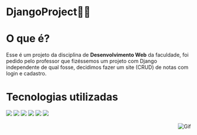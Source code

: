 ﻿# DjangoProject👨‍💻

# O que é?
Esse é um projeto da disciplina de <strong>Desenvolvimento Web</strong> da faculdade, foi pedido pelo professor que fizéssemos um projeto com Django independente de qual fosse, decidimos fazer um site (CRUD) de notas com login e cadastro. 

# Tecnologias utilizadas
<div>
  <img src="https://img.shields.io/badge/Python-3776AB.svg?style=for-the-badge&logo=Python&logoColor=white">
  <img src="https://img.shields.io/badge/Django-092E20.svg?style=for-the-badge&logo=Django&logoColor=white">
  <img src="https://img.shields.io/badge/JavaScript-F7DF1E.svg?style=for-the-badge&logo=JavaScript&logoColor=black">
  <img src="https://img.shields.io/badge/HTML5-E34F26.svg?style=for-the-badge&logo=HTML5&logoColor=white">
  <img src="https://img.shields.io/badge/CSS3-1572B6.svg?style=for-the-badge&logo=CSS3&logoColor=white">
  <img src="https://img.shields.io/badge/Bootstrap-7952B3.svg?style=for-the-badge&logo=Bootstrap&logoColor=white">
</div> 
<br>

<img align="right" alt="Gif" width="full" height="full" src="https://camo.githubusercontent.com/dc14de6f7c6433ccc8cf7cf124e56650bf2cd9aa7df257ffdd009ec49a5dd7ad/68747470733a2f2f692e696d6775722e636f6d2f333464494a58632e676966">
